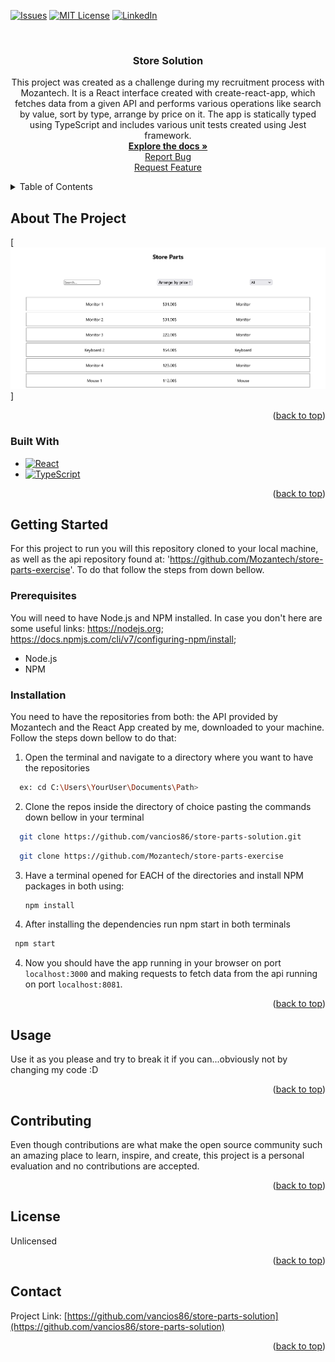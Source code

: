 <div id="top"></div>

<!-- PROJECT SHIELDS -->
<!--
*** I'm using markdown "reference style" links for readability.
*** Reference links are enclosed in brackets [ ] instead of parentheses ( ).
*** See the bottom of this document for the declaration of the reference variables
*** for contributors-url, forks-url, etc. This is an optional, concise syntax you may use.
*** https://www.markdownguide.org/basic-syntax/#reference-style-links
-->

[![Issues][issues-shield]][issues-url]
[![MIT License][license-shield]][license-url]
[![LinkedIn][linkedin-shield]][linkedin-url]

<!-- PROJECT Presentation-->
<br />
<div align="center">

<h3 align="center">Store Solution</h3>

  <p align="center">
    This project was created as a challenge during my recruitment process with Mozantech. It is a React interface created with create-react-app, which fetches data from a given API and performs various operations like search by value, sort by type, arrange by price on it. The app is statically typed using TypeScript and includes various unit tests created using Jest framework.  
    <br />
    <a href="https://github.com/vancios86/store-parts-solution"><strong>Explore the docs »</strong></a>
    <br />
    <a href="https://github.com/vancios86/store-parts-solution/issues">Report Bug</a>
    <br />
    <a href="https://github.com/vancios86/store-parts-solution/issues">Request Feature</a>
  </p>
</div>

<!-- TABLE OF CONTENTS -->
<details>
  <summary>Table of Contents</summary>
  <ol>
    <li>
      <a href="#about-the-project">About The Project</a>
      <ul>
        <li><a href="#built-with">Built With</a></li>
      </ul>
    </li>
    <li>
      <a href="#getting-started">Getting Started</a>
      <ul>
        <li><a href="#prerequisites">Prerequisites</a></li>
        <li><a href="#installation">Installation</a></li>
      </ul>
    </li>
    <li><a href="#usage">Usage</a></li>
    <li><a href="#contact">Contact</a></li>
    <li><a href="#acknowledgments">Acknowledgments</a></li>
  </ol>
</details>

<!-- ABOUT THE PROJECT -->

## About The Project

[![Product Name Screen Shot][product-screenshot]]

<p align="right">(<a href="#top">back to top</a>)</p>

### Built With

- [![React][react.js]][react-url]
- [![TypeScript][typescriptlang.org]][typescript-url]

<p align="right">(<a href="#top">back to top</a>)</p>

<!-- GETTING STARTED -->

## Getting Started

For this project to run you will this repository cloned to your local machine, as well as the api repository found at: 'https://github.com/Mozantech/store-parts-exercise'.
To do that follow the steps from down bellow.

### Prerequisites

You will need to have Node.js and NPM installed. In case you don't here are some useful links: https://nodejs.org; https://docs.npmjs.com/cli/v7/configuring-npm/install;

- Node.js
- NPM

### Installation

You need to have the repositories from both: the API provided by Mozantech and the React App created by me, downloaded to your machine. Follow the steps down bellow to do that:

1. Open the terminal and navigate to a directory where you want to have the repositories

```sh
  ex: cd C:\Users\YourUser\Documents\Path>
```

2. Clone the repos inside the directory of choice pasting the commands down bellow in your terminal

```sh
  git clone https://github.com/vancios86/store-parts-solution.git
```

```sh
  git clone https://github.com/Mozantech/store-parts-exercise
```

3. Have a terminal opened for EACH of the directories and install NPM packages in both using:

   ```sh
   npm install
   ```

4. After installing the dependencies run npm start in both terminals

```sh
 npm start
```

4. Now you should have the app running in your browser on port <code>localhost:3000</code> and making requests to fetch data from the api running on port <code>localhost:8081</code>.

<p align="right">(<a href="#top">back to top</a>)</p>

<!-- USAGE EXAMPLES -->

## Usage

Use it as you please and try to break it if you can...obviously not by changing my code :D

<p align="right">(<a href="#top">back to top</a>)</p>

<!-- CONTRIBUTING -->

## Contributing

Even though contributions are what make the open source community such an amazing place to learn, inspire, and create, this project is a personal evaluation and no contributions are accepted.

<p align="right">(<a href="#top">back to top</a>)</p>

<!-- LICENSE -->

## License

Unlicensed

<p align="right">(<a href="#top">back to top</a>)</p>

<!-- CONTACT -->

## Contact

Project Link: [https://github.com/vancios86/store-parts-solution](https://github.com/vancios86/store-parts-solution)

<p align="right">(<a href="#top">back to top</a>)</p>

<!-- MARKDOWN LINKS & IMAGES -->
<!-- https://www.markdownguide.org/basic-syntax/#reference-style-links -->

[issues-shield]: https://img.shields.io/github/issues/vancios86/store-parts-solution.svg?style=for-the-badge
[issues-url]: https://github.com/vancios86/store-parts-solution/issues
[license-shield]: https://img.shields.io/github/license/vancios86/store-parts-solution.svg?style=for-the-badge
[license-url]: https://github.com/vancios86/store-parts-solution/blob/master/LICENSE.txt
[linkedin-shield]: https://img.shields.io/badge/-LinkedIn-black.svg?style=for-the-badge&logo=linkedin&colorB=555
[linkedin-url]: https://linkedin.com/in/ion-albu
[product-screenshot]: public/app-scrshot.png
[react.js]: https://img.shields.io/badge/React-20232A?style=for-the-badge&logo=react&logoColor=61DAFB
[react-url]: https://reactjs.org/
[typescriptlang.org]: https://badges.frapsoft.com/typescript/code/typescript-125x28.png?v=101
[typescript-url]: https://www.typescriptlang.org/
